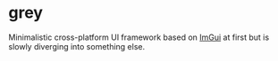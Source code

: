 # grey

Minimalistic cross-platform UI framework based on [ImGui](https://github.com/ocornut/imgui) at first but is slowly diverging into something else.